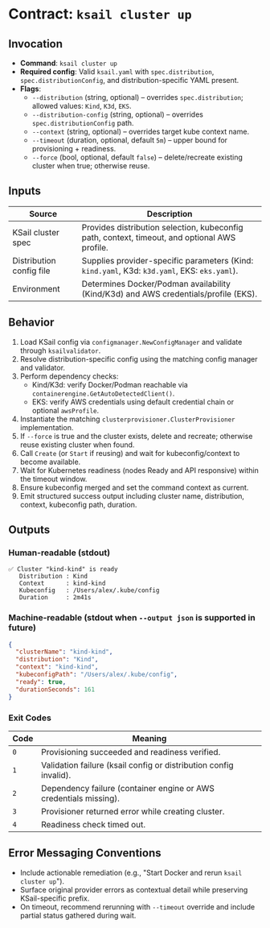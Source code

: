 # Contract: `ksail cluster up`

## Invocation

- **Command**: `ksail cluster up`
- **Required config**: Valid `ksail.yaml` with `spec.distribution`, `spec.distributionConfig`, and distribution-specific YAML present.
- **Flags**:
  - `--distribution` (string, optional) – overrides `spec.distribution`; allowed values: `Kind`, `K3d`, `EKS`.
  - `--distribution-config` (string, optional) – overrides `spec.distributionConfig` path.
  - `--context` (string, optional) – overrides target kube context name.
  - `--timeout` (duration, optional, default `5m`) – upper bound for provisioning + readiness.
  - `--force` (bool, optional, default `false`) – delete/recreate existing cluster when true; otherwise reuse.

## Inputs

| Source | Description |
|--------|-------------|
| KSail cluster spec | Provides distribution selection, kubeconfig path, context, timeout, and optional AWS profile. |
| Distribution config file | Supplies provider-specific parameters (Kind: `kind.yaml`, K3d: `k3d.yaml`, EKS: `eks.yaml`). |
| Environment | Determines Docker/Podman availability (Kind/K3d) and AWS credentials/profile (EKS). |

## Behavior

1. Load KSail config via `configmanager.NewConfigManager` and validate through `ksailvalidator`.
2. Resolve distribution-specific config using the matching config manager and validator.
3. Perform dependency checks:
   - Kind/K3d: verify Docker/Podman reachable via `containerengine.GetAutoDetectedClient()`.
   - EKS: verify AWS credentials using default credential chain or optional `awsProfile`.
4. Instantiate the matching `clusterprovisioner.ClusterProvisioner` implementation.
5. If `--force` is true and the cluster exists, delete and recreate; otherwise reuse existing cluster when found.
6. Call `Create` (or `Start` if reusing) and wait for kubeconfig/context to become available.
7. Wait for Kubernetes readiness (nodes Ready and API responsive) within the timeout window.
8. Ensure kubeconfig merged and set the command context as current.
9. Emit structured success output including cluster name, distribution, context, kubeconfig path, duration.

## Outputs

### Human-readable (stdout)

```text
✅ Cluster "kind-kind" is ready
   Distribution : Kind
   Context      : kind-kind
   Kubeconfig   : /Users/alex/.kube/config
   Duration     : 2m41s
```

### Machine-readable (stdout when `--output json` is supported in future)

```json
{
  "clusterName": "kind-kind",
  "distribution": "Kind",
  "context": "kind-kind",
  "kubeconfigPath": "/Users/alex/.kube/config",
  "ready": true,
  "durationSeconds": 161
}
```

### Exit Codes

| Code | Meaning |
|------|---------|
| `0` | Provisioning succeeded and readiness verified. |
| `1` | Validation failure (ksail config or distribution config invalid). |
| `2` | Dependency failure (container engine or AWS credentials missing). |
| `3` | Provisioner returned error while creating cluster. |
| `4` | Readiness check timed out. |

## Error Messaging Conventions

- Include actionable remediation (e.g., "Start Docker and rerun `ksail cluster up`").
- Surface original provider errors as contextual detail while preserving KSail-specific prefix.
- On timeout, recommend rerunning with `--timeout` override and include partial status gathered during wait.
